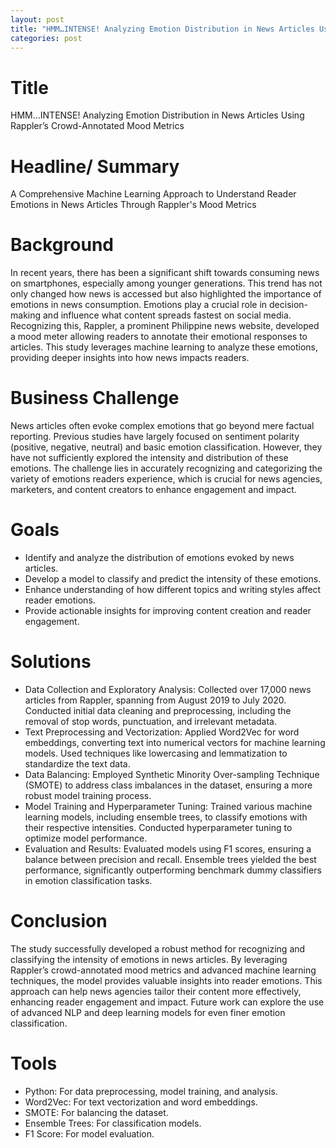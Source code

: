 ```yaml
---
layout: post
title: "HMM…INTENSE! Analyzing Emotion Distribution in News Articles Using Rappler’s Crowd-Annotated Mood Metrics"
categories: post
---
```


# Title
HMM…INTENSE! Analyzing Emotion Distribution in News Articles Using Rappler’s Crowd-Annotated Mood Metrics

# Headline/ Summary
A Comprehensive Machine Learning Approach to Understand Reader Emotions in News Articles Through Rappler's Mood Metrics

# Background
In recent years, there has been a significant shift towards consuming news on smartphones, especially among younger generations. This trend has not only changed how news is accessed but also highlighted the importance of emotions in news consumption. Emotions play a crucial role in decision-making and influence what content spreads fastest on social media. Recognizing this, Rappler, a prominent Philippine news website, developed a mood meter allowing readers to annotate their emotional responses to articles. This study leverages machine learning to analyze these emotions, providing deeper insights into how news impacts readers.

# Business Challenge
News articles often evoke complex emotions that go beyond mere factual reporting. Previous studies have largely focused on sentiment polarity (positive, negative, neutral) and basic emotion classification. However, they have not sufficiently explored the intensity and distribution of these emotions. The challenge lies in accurately recognizing and categorizing the variety of emotions readers experience, which is crucial for news agencies, marketers, and content creators to enhance engagement and impact.

# Goals
- Identify and analyze the distribution of emotions evoked by news articles.
- Develop a model to classify and predict the intensity of these emotions.
- Enhance understanding of how different topics and writing styles affect reader emotions.
- Provide actionable insights for improving content creation and reader engagement.

# Solutions
- Data Collection and Exploratory Analysis: Collected over 17,000 news articles from Rappler, spanning from August 2019 to July 2020.
Conducted initial data cleaning and preprocessing, including the removal of stop words, punctuation, and irrelevant metadata.
- Text Preprocessing and Vectorization: Applied Word2Vec for word embeddings, converting text into numerical vectors for machine learning models. Used techniques like lowercasing and lemmatization to standardize the text data.
- Data Balancing: Employed Synthetic Minority Over-sampling Technique (SMOTE) to address class imbalances in the dataset, ensuring a more robust model training process.
- Model Training and Hyperparameter Tuning: Trained various machine learning models, including ensemble trees, to classify emotions with their respective intensities. Conducted hyperparameter tuning to optimize model performance.
- Evaluation and Results: Evaluated models using F1 scores, ensuring a balance between precision and recall. Ensemble trees yielded the best performance, significantly outperforming benchmark dummy classifiers in emotion classification tasks.

# Conclusion
The study successfully developed a robust method for recognizing and classifying the intensity of emotions in news articles. By leveraging Rappler’s crowd-annotated mood metrics and advanced machine learning techniques, the model provides valuable insights into reader emotions. This approach can help news agencies tailor their content more effectively, enhancing reader engagement and impact. Future work can explore the use of advanced NLP and deep learning models for even finer emotion classification.

# Tools
- Python: For data preprocessing, model training, and analysis.
- Word2Vec: For text vectorization and word embeddings.
- SMOTE: For balancing the dataset.
- Ensemble Trees: For classification models.
- F1 Score: For model evaluation.